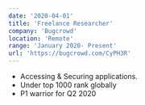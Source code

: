 ```yaml
---
date: '2020-04-01'
title: 'Freelance Researcher'
company: 'Bugcrowd'
location: 'Remote'
range: 'January 2020- Present'
url: 'https://bugcrowd.com/CyPH3R'
---
```


- Accessing & Securing applications.
- Under top 1000 rank globally
- P1 warrior for Q2 2020
